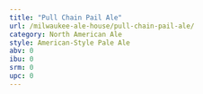 ```yaml
---
title: "Pull Chain Pail Ale"
url: /milwaukee-ale-house/pull-chain-pail-ale/
category: North American Ale
style: American-Style Pale Ale
abv: 0
ibu: 0
srm: 0
upc: 0
---
```


